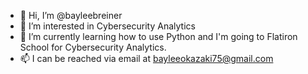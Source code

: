 - 👋 Hi, I’m @bayleebreiner
- 👀 I’m interested in Cybersecurity Analytics
- 🌱 I’m currently learning how to use Python and I'm going to Flatiron School for Cybersecurity Analytics.
- 📫 I can be reached via email at bayleeokazaki75@gmail.com

<!---
bayleebreiner/bayleebreiner is a ✨ special ✨ repository because its `README.md` (this file) appears on your GitHub profile.
You can click the Preview link to take a look at your changes.
--->
